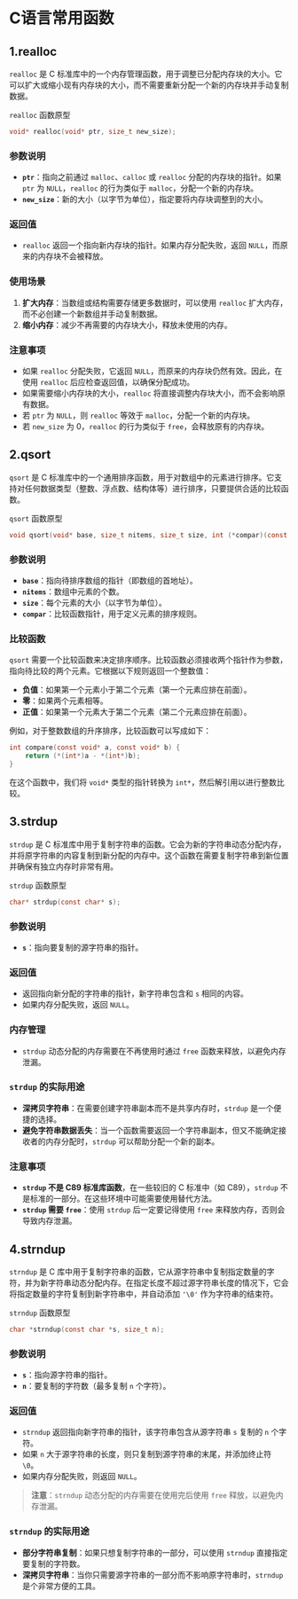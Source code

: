 # C语言常用函数

## 1.realloc

`realloc` 是 C 标准库中的一个内存管理函数，用于调整已分配内存块的大小。它可以扩大或缩小现有内存块的大小，而不需要重新分配一个新的内存块并手动复制数据。

`realloc` 函数原型

```c
void* realloc(void* ptr, size_t new_size);
```

### 参数说明

- **`ptr`**：指向之前通过 `malloc`、`calloc` 或 `realloc` 分配的内存块的指针。如果 `ptr` 为 `NULL`，`realloc` 的行为类似于 `malloc`，分配一个新的内存块。
- **`new_size`**：新的大小（以字节为单位），指定要将内存块调整到的大小。

### 返回值

- `realloc` 返回一个指向新内存块的指针。如果内存分配失败，返回 `NULL`，而原来的内存块不会被释放。

### 使用场景

1. **扩大内存**：当数组或结构需要存储更多数据时，可以使用 `realloc` 扩大内存，而不必创建一个新数组并手动复制数据。
2. **缩小内存**：减少不再需要的内存块大小，释放未使用的内存。

### 注意事项

- 如果 `realloc` 分配失败，它返回 `NULL`，而原来的内存块仍然有效。因此，在使用 `realloc` 后应检查返回值，以确保分配成功。
- 如果需要缩小内存块的大小，`realloc` 将直接调整内存块大小，而不会影响原有数据。
- 若 `ptr` 为 `NULL`，则 `realloc` 等效于 `malloc`，分配一个新的内存块。
- 若 `new_size` 为 0，`realloc` 的行为类似于 `free`，会释放原有的内存块。

## 2.qsort

`qsort` 是 C 标准库中的一个通用排序函数，用于对数组中的元素进行排序。它支持对任何数据类型（整数、浮点数、结构体等）进行排序，只要提供合适的比较函数。

`qsort` 函数原型

```c
void qsort(void* base, size_t nitems, size_t size, int (*compar)(const void*, const void*));
```

### 参数说明

- **`base`**：指向待排序数组的指针（即数组的首地址）。
- **`nitems`**：数组中元素的个数。
- **`size`**：每个元素的大小（以字节为单位）。
- **`compar`**：比较函数指针，用于定义元素的排序规则。

### 比较函数

`qsort` 需要一个比较函数来决定排序顺序。比较函数必须接收两个指针作为参数，指向待比较的两个元素。它根据以下规则返回一个整数值：

- **负值**：如果第一个元素小于第二个元素（第一个元素应排在前面）。
- **零**：如果两个元素相等。
- **正值**：如果第一个元素大于第二个元素（第二个元素应排在前面）。

例如，对于整数数组的升序排序，比较函数可以写成如下：

```c
int compare(const void* a, const void* b) {
    return (*(int*)a - *(int*)b);
}
```

在这个函数中，我们将 `void*` 类型的指针转换为 `int*`，然后解引用以进行整数比较。

## 3.strdup

`strdup` 是 C 标准库中用于复制字符串的函数。它会为新的字符串动态分配内存，并将原字符串的内容复制到新分配的内存中。这个函数在需要复制字符串到新位置并确保有独立内存时非常有用。

`strdup` 函数原型

```c
char* strdup(const char* s);
```

### 参数说明

- **`s`**：指向要复制的源字符串的指针。

### 返回值

- 返回指向新分配的字符串的指针，新字符串包含和 `s` 相同的内容。
- 如果内存分配失败，返回 `NULL`。

### 内存管理

- `strdup` 动态分配的内存需要在不再使用时通过 `free` 函数来释放，以避免内存泄漏。

### `strdup` 的实际用途

- **深拷贝字符串**：在需要创建字符串副本而不是共享内存时，`strdup` 是一个便捷的选择。
- **避免字符串数据丢失**：当一个函数需要返回一个字符串副本，但又不能确定接收者的内存分配时，`strdup` 可以帮助分配一个新的副本。

### 注意事项

- **`strdup` 不是 C89 标准库函数**，在一些较旧的 C 标准中（如 C89），`strdup` 不是标准的一部分。在这些环境中可能需要使用替代方法。
- **`strdup` 需要 `free`**：使用 `strdup` 后一定要记得使用 `free` 来释放内存，否则会导致内存泄漏。

## 4.strndup

`strndup` 是 C 库中用于复制字符串的函数，它从源字符串中复制指定数量的字符，并为新字符串动态分配内存。在指定长度不超过源字符串长度的情况下，它会将指定数量的字符复制到新字符串中，并自动添加 `'\0'` 作为字符串的结束符。

`strndup` 函数原型

```c
char *strndup(const char *s, size_t n);
```

### 参数说明

- **`s`**：指向源字符串的指针。
- **`n`**：要复制的字符数（最多复制 `n` 个字符）。

### 返回值

- `strndup` 返回指向新字符串的指针，该字符串包含从源字符串 `s` 复制的 `n` 个字符。
- 如果 `n` 大于源字符串的长度，则只复制到源字符串的末尾，并添加终止符 `\0`。
- 如果内存分配失败，则返回 `NULL`。

> **注意**：`strndup` 动态分配的内存需要在使用完后使用 `free` 释放，以避免内存泄漏。

### `strndup` 的实际用途

- **部分字符串复制**：如果只想复制字符串的一部分，可以使用 `strndup` 直接指定要复制的字符数。
- **深拷贝字符串**：当你只需要源字符串的一部分而不影响原字符串时，`strndup` 是个非常方便的工具。